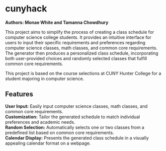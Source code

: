 # cunyhack

**Authors: Monae White and Tamanna Chowdhury**

This project aims to simplify the process of creating a class schedule for computer science college students. It provides an intuitive interface for users to input their specific requirements and preferences regarding computer science classes, math classes, and common core requirements. The generator then produces a personalized class schedule, incorporating both user-provided choices and randomly selected classes that fulfill common core requirements.

This project is based on the course selections at CUNY Hunter College for a student majoring in computer science.

## Features
**User Input:** Easily input computer science classes, math classes, and common core requirements. \
**Customization:** Tailor the generated schedule to match individual preferences and academic needs. \
**Random Selection:** Automatically selects one or two classes from a predefined list based on common core requirements. \
**Calendar Display:** Presents the generated class schedule in a visually appealing calendar format on a webpage. 
